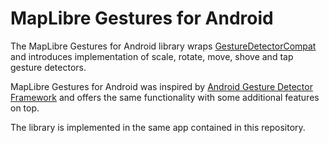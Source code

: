 # MapLibre Gestures for Android

The MapLibre Gestures for Android library wraps [GestureDetectorCompat](https://developer.android.com/reference/android/support/v4/view/GestureDetectorCompat.html) and introduces implementation of scale, rotate, move, shove and tap gesture detectors.

MapLibre Gestures for Android was inspired by [Android Gesture Detector Framework](https://github.com/Almeros/android-gesture-detectors) and offers the same functionality with some additional features on top.

The library is implemented in the same app contained in this repository.

